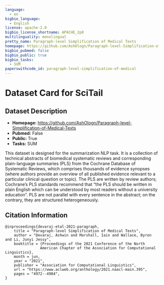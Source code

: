 ```yaml
---
language:
  - en
bigbio_language:
  - English
license: apache-2.0
bigbio_license_shortname: APACHE_2p0
multilinguality: monolingual
pretty_name: Paragraph-level Simplification of Medical Texts
homepage: https://github.com/AshOlogn/Paragraph-level-Simplification-of-Medical-Texts
bigbio_pubmed: false
bigbio_public: true
bigbio_tasks:
  - SUM
paperswithcode_id: paragraph-level-simplification-of-medical
---
```



# Dataset Card for SciTail

## Dataset Description

- **Homepage:** https://github.com/AshOlogn/Paragraph-level-Simplification-of-Medical-Texts
- **Pubmed:** False
- **Public:** True
- **Tasks:** SUM


This dataset is designed for the summarization NLP task. It is a
collection of technical abstracts of biomedical systematic reviews
and corresponding plain-language summaries (PLS) from the Cochrane
Database of Systematic Reviews, which comprises thousands of evidence
synopses (where authors provide an overview of all published evidence
relevant to a particular clinical question or topic). The PLS are
written by review authors; Cochrane’s PLS standards recommend that
“the PLS should be written in plain English which can be understood by
most readers without a university education”. PLS are not parallel with
every sentence in the abstract; on the contrary, they are structured heterogeneously.


## Citation Information

```
@inproceedings{devaraj-etal-2021-paragraph,
    title = "Paragraph-level Simplification of Medical Texts",
    author = "Devaraj, Ashwin and Marshall, Iain and Wallace, Byron and Li, Junyi Jessy",
    booktitle = {Proceedings of the 2021 Conference of the North
                American Chapter of the Association for Computational Linguistics},
    month = jun,
    year = "2021",
    publisher = "Association for Computational Linguistics",
    url = "https://www.aclweb.org/anthology/2021.naacl-main.395",
    pages = "4972--4984",
}
```